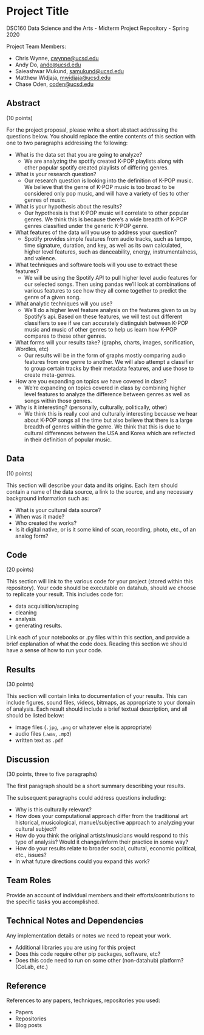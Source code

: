 # Project Title

DSC160 Data Science and the Arts - Midterm Project Repository - Spring 2020

Project Team Members: 
- Chris Wynne, cwynne@ucsd.edu
- Andy Do, ando@ucsd.edu
- Saieashwar Mukund, samukund@ucsd.edu
- Matthew Widjaja, mwidjaja@ucsd.edu
- Chase Oden, coden@ucsd.edu

## Abstract

(10 points) 

For the project proposal, please write a short abstact addressing the questions below. You should replace the entire contents of this section with one to two paragraphs addressing the following:

- What is the data set that you are going to analyze?
  - We are analyzing the spotify created K-POP playlists along with other popular spotify created playlists of differing genres. 
- What is your research question? 
  - Our research question is looking into the definition of K-POP music. We believe that the genre of K-POP music is too broad to be considered only pop music, and will have a variety of ties to other genres of music. 
- What is your hypothesis about the results? 
  - Our hypothesis is that K-POP music will correlate to other popular genres. We think this is because there’s a wide breadth of K-POP genres classified under the generic K-POP genre. 
- What features of the data will you use to address your question? 
  - Spotify provides simple features from audio tracks, such as tempo, time signature, duration, and key, as well as its own calculated, higher level features, such as danceability, energy, instrumentalness, and valence.
- What techniques and software tools will you use to extract these features?
  - We will be using the Spotify API to pull higher level audio features for our selected songs. Then using pandas we’ll look at combinations of various features to see how they all come together to predict the genre of a given song.
- What analytic techniques will you use?
  - We’ll do a higher level feature analysis on the features given to us by Spotify’s api. Based on these features, we will test out different classifiers to see if we can accurately distinguish between K-POP music and music of other genres to help us learn how K-POP compares to these other genres.
- What forms will your results take? (graphs, charts, images, sonification, Wordles, etc)
  - Our results will be in the form of graphs mostly comparing audio features from one genre to another. We will also attempt a classifier to group certain tracks by their metadata features, and use those to create meta-genres.
- How are you expanding on topics we have covered in class? 
  - We’re expanding on topics covered in class by combining higher level features to analyze the difference between genres as well as songs within those genres.
- Why is it interesting? (personally, culturally, politically, other)
  - We think this is really cool and culturally interesting because we hear about K-POP songs all the time but also believe that there is a large breadth of genres within the genre. We think that this is due to cultural differences between the USA and Korea which are reflected in their definition of popular music.

## Data

(10 points) 

This section will describe your data and its origins. Each item should contain a name of the data source, a link to the source, and any necessary background information such as:
- What is your cultural data source? 
- When was it made? 
- Who created the works? 
- Is it digital native, or is it some kind of scan, recording, photo, etc., of an analog form? 

## Code

(20 points)

This section will link to the various code for your project (stored within this repository). Your code should be executable on datahub, should we choose to replicate your result. This includes code for: 

- data acquisition/scraping
- cleaning
- analysis
- generating results. 

Link each of your notebooks or .py files within this section, and provide a brief explanation of what the code does. Reading this section we should have a sense of how to run your code.

## Results

(30 points) 

This section will contain links to documentation of your results. This can include figures, sound files, videos, bitmaps, as appropriate to your domain of analysis. Each result should include a brief textual description, and all should be listed below: 

- image files (`.jpg`, `.png` or whatever else is appropriate)
- audio files (`.wav`, `.mp3`)
- written text as `.pdf`

## Discussion

(30 points, three to five paragraphs)

The first paragraph should be a short summary describing your results.

The subsequent paragraphs could address questions including:
- Why is this culturally relevant?
- How does your computational approach differ from the traditional art historical, musicological, manuel/subjective approach to analyzing your cultural subject? 
- How do you think the original artists/musicians would respond to this type of analysis? Would it change/inform their practice in some way?
- How do your results relate to broader social, cultural, economic political, etc., issues? 
- In what future directions could you expand this work?

## Team Roles

Provide an account of individual members and their efforts/contributions to the specific tasks you accomplished.

## Technical Notes and Dependencies

Any implementation details or notes we need to repeat your work. 
- Additional libraries you are using for this project
- Does this code require other pip packages, software, etc?
- Does this code need to run on some other (non-datahub) platform? (CoLab, etc.)

## Reference

References to any papers, techniques, repositories you used:
- Papers
- Repositories
- Blog posts
